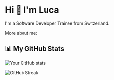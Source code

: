 # Hi 👋 I'm Luca

I'm a Software Developer Trainee from Switzerland.

More about me: 

## 📊 My GitHub Stats
![Your GitHub stats](https://github-readme-stats.vercel.app/api?username=marlow3130&show_icons=true&theme=radical)

![GitHub Streak](https://github-readme-streak-stats.herokuapp.com?user=marlow3130&theme=radical)
